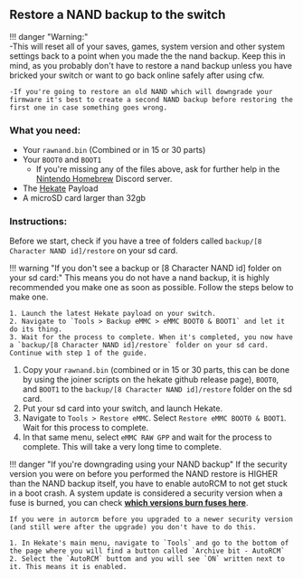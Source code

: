 ## Restore a NAND backup to the switch

!!! danger "Warning:" 	
	-This will reset all of your saves, games, system version and other system settings back to a point when you made the the nand backup. Keep this in mind, as you probably don't have to restore a nand backup unless you have bricked your switch or want to go back online safely after using cfw.
	
	-If you're going to restore an old NAND which will downgrade your firmware it's best to create a second NAND backup before restoring the first one in case something goes wrong.

### What you need:
- Your `rawnand.bin` (Combined or in 15 or 30 parts)
- Your `BOOT0` and `BOOT1`
	- If you're missing any of the files above, ask for further help in the [Nintendo Homebrew](https://discord.gg/C29hYvh) Discord server.
- The <a href="https://github.com/CTCaer/hekate/releases/" target="_blank">Hekate</a> Payload
- A microSD card larger than 32gb

### Instructions:

Before we start, check if you have a tree of folders called `backup/[8 Character NAND id]/restore` on your sd card.

!!! warning "If you don't see a backup or [8 Character NAND id] folder on your sd card:"
	This means you do not have a nand backup, it is highly recommended you make one as soon as possible. Follow the steps below to make one.

	1. Launch the latest Hekate payload on your switch.
	2. Navigate to `Tools > Backup eMMC > eMMC BOOT0 & BOOT1` and let it do its thing.
	3. Wait for the process to complete. When it's completed, you now have a `backup/[8 Character NAND id]/restore` folder on your sd card. Continue with step 1 of the guide.

1. Copy your `rawnand.bin` (combined or in 15 or 30 parts, this can be done by using the joiner scripts on the hekate github release page), `BOOT0`, and `BOOT1` to the 	`backup/[8 Character NAND id]/restore` folder on the sd card.
2. Put your sd card into your switch, and launch Hekate.
3. Navigate to `Tools > Restore eMMC`. Select `Restore eMMC BOOT0 & BOOT1`. Wait for this process to complete.
4. In that same menu, select `eMMC RAW GPP` and wait for the process to complete. This will take a very long time to complete.

!!! danger "If you're downgrading using your NAND backup"
	If the security version you were on before you performed the NAND restore is HIGHER than the NAND backup itself, you have to enable autoRCM to not get stuck in a boot crash.
	A system update is considered a security version when a fuse is burned, you can check **<a href="https://switchbrew.org/wiki/Fuses#Anti-downgrade" target=blank>which versions burn fuses here</a>**.

	If you were in autorcm before you upgraded to a newer security version (and still were after the upgrade) you don't have to do this.

	1. In Hekate's main menu, navigate to `Tools` and go to the bottom of the page where you will find a button called `Archive bit - AutoRCM`
	2. Select the `AutoRCM` buttom and you will see `ON` written next to it. This means it is enabled.
